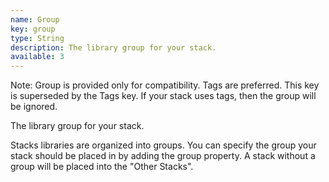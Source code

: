 ```yaml
---
name: Group
key: group
type: String
description: The library group for your stack.
available: 3
---
```


Note:  Group is provided only for compatibility.  Tags are preferred.  This key is superseded by the Tags key.  If your stack uses tags, then the group will be ignored.

The library group for your stack.  

Stacks libraries are organized into groups. You can specify the group your stack should be placed in by adding the group property. A stack without a group will be placed into the "Other Stacks".
